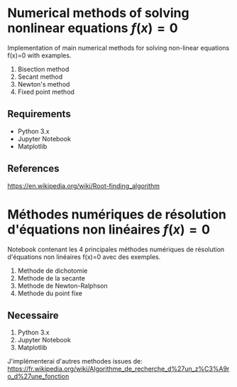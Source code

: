# Numerical methods of solving nonlinear equations $f(x)=0$
Implementation of main numerical methods for solving non-linear equations f(x)=0 with examples.

1. Bisection method
2. Secant method
3. Newton's method
4. Fixed point method

## Requirements
- Python 3.x
- Jupyter Notebook
- Matplotlib

## References
https://en.wikipedia.org/wiki/Root-finding_algorithm

# Méthodes numériques de résolution d'équations non linéaires $f(x)=0$
Notebook contenant les 4 principales méthodes numériques de résolution d'équations non linéaires f(x)=0 avec des exemples.

1. Methode de dichotomie
2. Methode de la secante
3. Methode de Newton-Ralphson
4. Methode du point fixe

## Necessaire
1. Python 3.x
2. Jupyter Notebook
3. Matplotlib

J'implémenterai d'autres methodes issues de: \
https://fr.wikipedia.org/wiki/Algorithme_de_recherche_d%27un_z%C3%A9ro_d%27une_fonction

